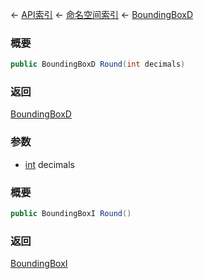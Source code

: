 ← [API索引](Api-Index) ← [命名空间索引](Namespace-Index) ← [BoundingBoxD](VRageMath.BoundingBoxD)

### 概要

```csharp
public BoundingBoxD Round(int decimals)
```



### 返回

[BoundingBoxD](VRageMath.BoundingBoxD)



### 参数

* [int](https://docs.microsoft.com/en-us/dotnet/api/System.Int32?view=netframework-4.6) decimals
### 概要

```csharp
public BoundingBoxI Round()
```



### 返回

[BoundingBoxI](VRageMath.BoundingBoxI)



